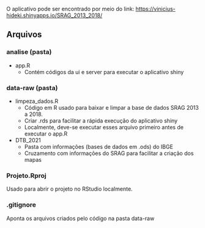 
O aplicativo pode ser encontrado por meio do link: https://vinicius-hideki.shinyapps.io/SRAG_2013_2018/



## Arquivos

### analise (pasta)

  - app.R
    - Contém códigos da ui e server para executar o aplicativo shiny 

### data-raw (pasta)

  - limpeza_dados.R 
    - Código em R usado para baixar e limpar a base de dados SRAG 2013 a 2018.
    - Criar .rds para facilitar a rápida execução do aplicativo shiny
    - Localmente, deve-se executar esses arquivo primeiro antes de executar o app.R 
  - DTB_2021
    - Pasta com informações (bases de dados em .ods) do IBGE 
    - Cruzamento com informações do SRAG para facilitar a criação dos mapas

### Projeto.Rproj

Usado para abrir o projeto no RStudio localmente.

### .gitignore 

Aponta os arquivos criados pelo código na pasta data-raw

